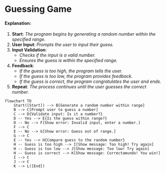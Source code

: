 # Guessing Game
#### Explanation:
1. **Start**: _The program begins by generating a random number within the specified range._
2. **User Input**: _Prompts the user to input their guess._
3. **Input Validation**:
   - _Checks if the input is a valid number._
   - _Ensures the guess is within the specified range._
4. **Feedback**:
   - _If the guess is too high, the program tells the user._
   - _If the guess is too low, the program provides feedback._
   - _If the guess is correct, the program congratulates the user and ends._
5. **Repeat**: _The process continues until the user guesses the correct number._

```mermaid
flowchart TD
    Start([Start]) --> B[Generate a random number within range]
    B --> C[Prompt user to guess a number]
    C --> D{Validate input: Is it a number?}
    D -- Yes --> E{Is the guess within range?}
    D -- No --> F[Show error: Invalid input, enter a number.]
    F --> C
    E -- No --> G[Show error: Guess out of range.]
    G --> C
    E -- Yes --> H{Compare guess to the random number}
    H -- Guess is too high --> I[Show message: Too high! Try again]
    H -- Guess is too low --> J[Show message: Too low! Try again]
    H -- Guess is correct --> K[Show message: Correctamundo! You win!]
    I --> C
    J --> C
    K --> L([End])

